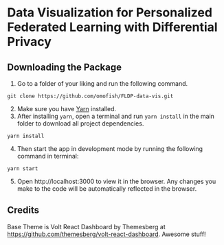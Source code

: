 # Data Visualization for Personalized Federated Learning with Differential Privacy

## Downloading the Package
1. Go to a folder of your liking and run the following command.

```
git clone https://github.com/omofish/FLDP-data-vis.git
```

2. Make sure you have [Yarn](https://yarnpkg.com/) installed.
3. After installing `yarn`, open a terminal and run `yarn install` in the main folder to download all project dependencies.

```
yarn install
```

4. Then start the app in development mode by running the following command in terminal:

```
yarn start
```

5. Open http://localhost:3000 to view it in the browser. Any changes you make to the code will be automatically reflected in the browser.

## Credits
Base Theme is Volt React Dashboard by Themesberg at https://github.com/themesberg/volt-react-dashboard. Awesome stuff!